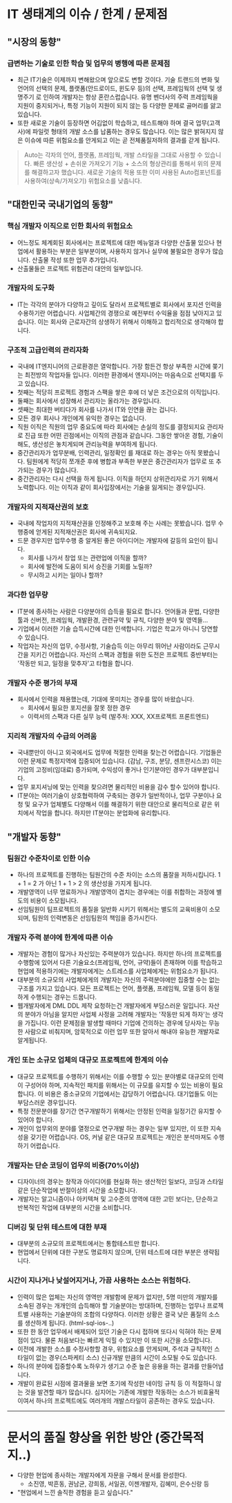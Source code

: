 # IT 생태계의 이슈 / 한계 / 문제점

## "시장의 동향"

### 급변하는 기술로 인한 학습 및 업무의 병행에 따른 문제점

- 최근 IT기술은 이제까지 변해왔으며 앞으로도 변할 것이다.
기술 트랜드의 변화 및 언어의 선택의 문제, 플랫폼(안드로이드, 윈도우 등)의 선택, 프레임웍의 선택 및 생명주기 로 인하여 개발자는 항상 혼란스럽습니다.
유명 벤더사의 주력 프레임웍을 지원이 중지되거나, 특정 기능이 지원이 되지 않는 등 다양한 문제로 골머리를 앓고 있습니다.
- 또한 새로운 기술이 등장하면 어김없이 학습하고, 테스트해야 하며 결국 업무(고객사)에 파일럿 형태의 개발 소스를 납품하는 경우도 많습니다.
이는 많은 밝혀지지 않은 이슈에 따른 위험요소를 안게되고 이는 곧 전체품질저하의 결과를 갇게 됩니다.

> Auto는 각자의 언어, 플랫폼, 프레임웍, 개발 스타일을 그대로 사용할 수 있습니다.
> 빠른 생산성 + 손쉬운 가져오기 기능 + 소스의 형상관리를 통해서 위의 문제를 해결하고자 했습니다.
> 새로운 기술의 적용 또한 이미 사용된 Auto컴포넌트를 사용하여(상속/가져오기) 위험요소를 낮춥니다.

## "대한민국 국내기업의 동향"

### 핵심 개발자 이직으로 인한 회사의 위험요소
- 어느정도 체계회된 회사에서는 프로젝트에 대한 메뉴얼과 다양한 산출물 있으나 현업에서 활용하는 부분은 일부분이며, 사용하지 않거나 실무에 불필요한 경우가 많습니다. 산출물 작성 또한 업무 추가입니다.
- 산출물들은 프로젝트 위험관리 대안의 일부입니다.
  

### 개발자의 도구화
- IT는 각각의 분야가 다양하고 깊이도 달라서 프로젝트별로 회사에서 포지션 인력을 수용하기란 어렵습니다.
  사업체간의 경쟁으로 예전부터 수익율을 점점 낮아지고 있습니다. 이는 회사와 근로자간의 상생하기 위해서 이해하고 합리적으로 생각해야 합니다.

### 구조적 고급인력의 관리자화
- 국내에 IT엔지니어의 근로환경은 열악합니다. 가장 함든건 항상 부족한 시간에 쫒기는 최전방의 작업자들 입니다. 이러한 환경에서 엔지니어는 마음속으로 선택지를 두고 있습니다.
- 첫째는 적당히 프로젝트 경험과 스팩을 쌓은 후에 더 낳은 조건으로의 이직입니다.
- 둘째는 회사에서 성장해서 관리자는 올라가는 경우입니다. 
- 셋째는 최대한 버티다가 회사를 나가서 IT와 인연을 끊는 겁니다.
- 모든 경우 회사나 개인에게 유익한 경우는 없습니다.
- 직원 이직은 직원의 업무 중요도에 따라 회사에는 손실의 정도를 결정되지요
  관리자로 진급 또한 어떤 괸점에서는 이직의 관점과 같습니다. 그동안 쌓아온 경험, 기술이해도, 생산성은 놓치게되며 관리능력을 부여하게 됩니다.
- 중간관리자가 업무분배, 인력관리, 일정확인 를 재대로 하는 경우는 아직 못봤습니다.
  팀원에게 적당히 쪼개준 후에 병합과 부족한 부분은 중간관리자가 업무로 또 추가되는 경우가 많습니다.
- 중간관리자는 다시 선택을 하게 됩니다. 이직을 하던지 상위관리자로 가기 위해서 노력합니다. 
  이는 이직과 같이 회사입장에서는 기술을 잃게되는 경우입니다.


### 개발자의 지적재산권의 보호
- 국내에 작업자의 지적재산권을 인정해주고 보호해 주는 사례는 못봤습니다.
  업무 수행중에 얻게된 지적재산권은 회사에 귀속되지요.
- 드문 경우지만 업무수행 중 알게된 좋은 아이디어는 개발자에 갈등의 요인이 됩니다.
  - 회사를 나가서 창업 또는 관련업에 이직을 할까?
  - 회사에 발전에 도움이 되서 승진을 기회를 노릴까?
  - 무시하고 시키는 일이나 할까?

### 과다한 업무량
- IT분에 종사하는 사람은 다양분야의 습득을 필요로 합니다. 
  언어들과 문법, 다양한 툴과 신버전, 프레임웍, 개발환경, 관련규약 및 규칙, 다양한 분야 및 영역들...
- 기업에서 이러한 기술 습득시간에 대한 인색합니다. 기업은 학교가 아니니 당연할 수 있습니다.
- 작업자는 자신의 업무, 수정사항, 기술습득 이는 아무리 뛰어난 사람이라도 근무시간을 지키긴 어렵습니다.
  자신의 스팩과 경험을 위한 도전은 프로젝트 중반부터는 '작동만 되고, 일정을 맞추자'고 타협을 합니다.

### 개발자 수준 평가의 부재
- 회사에서 인력을 채용했는데, 기대에 못미치는 경우를 많이 바왔습니다.
  - 회사에서 필요한 포지션을 잘못 정한 경우
  - 이력서의 스팩과 다른 실무 능력 (발주처: XXX, XX프로젝트 프론트엔드)

### 지리적 개발자의 수급의 어려움
- 국내뿐만이 아니고 외국에서도 업무에 적절한 인력을 찾는건 어렵습니다.
  기업들은 이런 문제로 특정지역에 집중되어 있습니다. (감남, 구조, 분당, 센프란시스코)
  이는 기업의 고정비(임대료) 증가되며, 수익성이 좋거나 인기분야인 경우가 대부분입니다.
- 업무 포지셔닝에 맞는 인력을 찾으려면 물리적인 비용을 감수 할수 있어야 합니다.
- IT분야는 여러기술이 상호협력하여 구축되는 경우가 일반적이나, 업무 구분이나 요청 및 요구가 업체별도 다양해서 이를 해결하기 위한 대안으로 물리적으로 같은 위치에서 작업을 합니다.
  하지만 IT분야는 분업화에 유리합니다. 


## "개발자 동향"

### 팀원간 수준차이로 인한 이슈
- 하나의 프로젝트를 진행하는 팀원간의 수준 차이는 소스의 품잘을 저하시킵니다. 
  1 + 1 = 2 가 아닌 1 + 1 > 2 의 생산성을 가지게 됩니다.
- 개발영역이 너무 명료하거나 개발영역이 겹치는 경우에는  이를 취합하는 과정에 별도의 비용이 소모됩니다.
- 선임팀원이 팀프로젝트의 품질을 일반화 시키기 위해서는 별도의 교육비용이 소모되며, 
  팀원의 인력변동은 선임팀원의 책임을 증가시킨다.


### 개발자 주력 분야에 한계에 따른 이슈
- 개발자는 경험이 많거나 자신있는 주력분야가 있습니다.
  하지만 하나의 프로젝트를 수행함에 있어서 다른 기술요소(프레임웍, 언어, 규약)들이 존재하며 이를 학습하고 현업에 적용하기에는 개발자에게는 스트레스를 사업체에게는 위험요소가 됩니다.
- 대부분의 소규모의 사업체에게의 개발자는 자신의 주력분야에만 집중할 수는 없는 구조를 가지고 있습니다.
  모든 프로젝트는 언어, 플렛폼, 프레임웍, 모델 등이 동일하게 수행되는 경우는 드뭅니다.
- 웹개발자에게 DML DDL 제작 요청하는건 개발자에게 부담스러운 일입니다. 자산의 분야가 아님을 알지만  사업체 사정을 고려해 개발자는 '작동만 되게 하자'는 생각을 가집니다. 이런 문제점을 발생할 때마다 기업에 건의하는 경우에 당사자는 무능한 사람으로 비춰지며, 암묵적으로 이런 업무 또한 알아서 해내야 유능한 개발자로 알게됩니다. 

### 개인 또는 소규모 업체의 대규모 프로젝트에 한계의 이슈
- 대규모 프로젝트를 수행하기 위해서는 이를 수행할 수 있는 분야별로 대규모의 인력이 구성어야 하며, 지속적인 패치를 위해서는 이 규모를 유지할 수 있는 비용이 필요합니다. 이 비용은 중소규모의 기업에서는 감당하기 어렵습니다. 대기업들도 이는 부담스러운 경우입니다.
- 특정 전문분야를 장기간 연구개발하기 위해서는 안정된 인력을 일정기간 유지할 수 있어야 합니다.
- 개인이 업무외의 분야를 열정으로 연구개발 하는 경우는 일부 있지만, 이 또한 지속성을 갖기란 어렵습니다.
  OS, 커널 같은 대규모 프로젝트는 개인은 분석마져도 수행하기 어렵습니다.

### 개발자는 단순 코딩이 업무의 비중(70%이상)
- 디자이너의 경우는 창작과 아이디어를 현실화 하는 생산적인 일보다, 코딩과 스타일 같은 단순작업에 반절이상의 시간을 소모합니다.
- 개발자는 알고니즘이나 아키텍쳐 및 고수준의 영역에 대한 고민 보다는, 단순하고 반복적인 작업에 대부분의 시간을 소비합니다.
  
### 디버깅 및 단위 테스트에 대한 부재
- 대부분의 소규모의 프로젝트에서는 통합테스트만 합니다.
- 현업에서 단위에 대한 구분도 명료하지 않으며, 단위 테스트에 대한 부분은 생략됩니다.

### 시간이 지나거나 낮설어지거나, 가끔 사용하는 소스는 위험하다.
- 인력이 많은 업체는 자신의 영역만 개발함에 문제가 없지만, 5명 미만의 개발자를 소속된 경우는 개개인의 습득해야 할 기술분야는 방대하며, 진행하는 업무나 프로젝트별 사용하는 기술분야의 조합의 다양하다.
이러한 상황은 결국 낮은 품질의 소스를 생산하게 됩니다. (html-sql-ios-..)
- 또한 한 동안 업무에서 배제되어 있던 기술은 다시 접하며 또다시 익혀야 하는 문제점이 있다. 물론 처음보다는 빠르게 익힐 수 있지만 이 또한 시간을 소모합니다.
- 이전에 개발한 소스를 수정사항할 경우, 위험요소를 안게되며, 주석과 규칙적인 스타일이 없는 경우(스파케티 소스) 신규개발 만큼의 시간이 소모될 수도 있습니다.
- 하나의 분야에 집중할수록 노하우가 생기고 수준 높은 응용을 하는 결과를 만들어냅니다.
- 개발이 완료된 시점에 결과물을 보면 초기에 작성한 네이밍 규칙 등 이 적절하니 않는 것을 발견할 때가 많습니다. 심지어는 기존에 개발한 작동하는 소스가 비효율적이여서 하나의 프로젝트에도 여러개의 개발스타일이 공존하는 경우도 있습니다.


----------------------------------------------------
# 문서의 품질 향상을 위한 방안 (중간목적지..)
- 다양한 현업에 종사하는 개발자에게 자문을 구해서 문서를 완성한다.
  - 소진영, 박흔동, 권남균, 강희동, 서일권, 이젠개발자, 김혜미, 은수신랑 등
- "현업에서 느낀 솔직한 경험을 듣고 싶습니다."